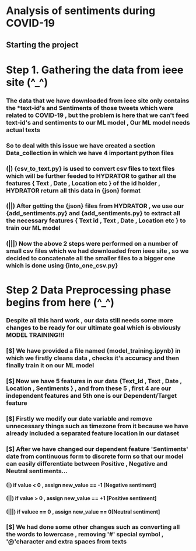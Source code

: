 # Analysis of sentiments during COVID-19
## Starting the project





# Step 1. Gathering the data from ieee site (^_^)
### The data that we have downloaded from ieee site only contains the *text-id's and Sentiments of those tweets which were related to COVID-19 , but the problem is here that we can't feed text-id's and sentiments to our ML model , Our ML model needs actual texts 

### So to deal with this issue we have created a section Data_collection in which we have 4 important python files 
### (|)  {csv_to_text.py} is used to convert csv files to text files which will be further feeded to HYDRATOR to gather all the features { Text , Date , Location etc } of the id holder , HYDRATOR return all this data in {json} format 
### (||)  After getting the {json} files from HYDRATOR , we use our {add_sentiments.py} and {add_sentiments.py} to extract all the necessary features { Text id , Text , Date , Location etc } to train our ML model 
### (|||)  Now the above 2 steps were performed on a number of small csv files which we had downloaded from ieee site , so we decided to concatenate all the smaller files to a bigger one which is done using {into_one_csv.py}


# Step 2 Data Preprocessing phase begins from here (^_^)
### Despite all this hard work , our data still needs some more changes to be ready for our ultimate goal which is obviously MODEL TRAINING!!!
### [$] We have provided a file named {model_training.ipynb} in which we firstly cleans data , checks it's accuracy and then finally train it on our ML model 
### [$] Now we have 5 features in our data {Text_Id , Text , Date , Location , Sentiments } , and from these 5 , first 4 are our independent features and 5th one is our Dependent/Target feature
### [$] Firstly we modify our date variable and remove unnecessary things such as timezone from it because we have already included a separated feature location in our dataset
### [$] After we have changed our dependent feature 'Sentiments' date from continuous form to discrete form so that our model can easily differentiate between Positive , Negative and Neutral sentiments...
#### (|)   if value < 0 , assign new_value == -1 [Negative sentiment]
#### (||)  if value > 0 , assign new_value == +1 [Positive sentiment]
#### (|||) if valuee == 0 , assign new_value == 0[Neutral sentiment]

### [$] We had done some other changes such as converting all the words to lowercase , removing '\#' special symbol , '@'character  and extra spaces from texts

